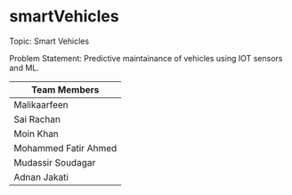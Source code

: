 # smartVehicles
Topic: Smart Vehicles

Problem Statement: Predictive maintainance of vehicles using IOT sensors and ML.

| Team Members  |
|---------------|
| Malikaarfeen  |
| Sai Rachan    |
| Moin Khan     |
| Mohammed Fatir Ahmed   |
| Mudassir Soudagar   |
| Adnan Jakati  |


